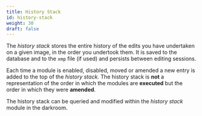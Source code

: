 ```yaml
---
title: History Stack
id: history-stack
weight: 30
draft: false
---
```


The _history stack_ stores the entire history of the edits you have undertaken on a given image, in the order you undertook them. It is saved to the database and to the `xmp` file (if used) and persists between editing sessions.

Each time a module is enabled, disabled, moved or amended a new entry is added to the top of the _history stack_. The history stack is **not** a representation of the order in which the modules are **executed** but the order in which they were **amended**.

The history stack can be queried and modified within the _history stack_ module in the darkroom.
